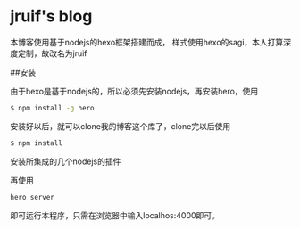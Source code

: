jruif's blog
====

本博客使用基于nodejs的hexo框架搭建而成，
样式使用hexo的sagi，本人打算深度定制，故改名为jruif

##安装

由于hexo是基于nodejs的，所以必须先安装nodejs，再安装hero，使用
```bash
$ npm install -g hero
```
安装好以后，就可以clone我的博客这个库了，clone完以后使用
```bash
$ npm install
```
安装所集成的几个nodejs的插件

再使用
```bash
hero server
```
即可运行本程序，只需在浏览器中输入localhos:4000即可。
